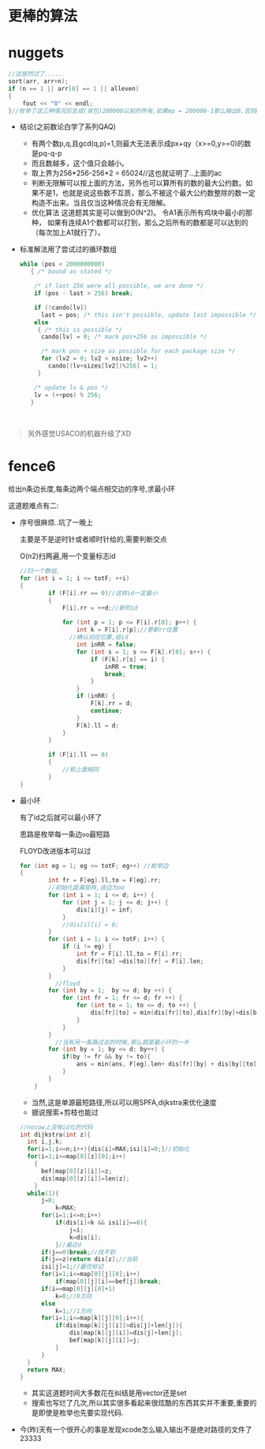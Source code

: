 # 更棒的算法





# nuggets

```c++
//这居然过了......
sort(arr, arr+n);
if (n == 1 || arr[0] == 1 || alleven)
{
    fout << "0" << endl;
}//枚举了这三种情况后生成(背包)200000以前的所有,如果mp = 200000-1那么输出0,否则mp...
```
- 结论(之前数论白学了系列QAQ)

  - 有两个数p,q,且gcd(q,p)=1,则最大无法表示成px+qy（x>=0,y>=0)的数是pq-q-p
  - 而且数越多，这个值只会越小。
  - 取上界为256\*256-256*2 = 65024//这也就证明了..上面的ac
  - 判断无限解可以按上面的方法，另外也可以算所有的数的最大公约数。如果不是1，也就是说这些数不互质，那么不被这个最大公约数整除的数一定构造不出来。当且仅当这种情况会有无限解。
  - 优化算法 这道题其实是可以做到O(N^2)。 令A1表示所有鸡块中最小的那种， 如果有连续A1个数都可以打到，那么之后所有的数都是可以达到的（每次加上A1就行了）。

- 标准解法用了尝试过的循环数组

  ```c++
  while (pos < 2000000000)
     { /* bound as stated */

      /* if last 256 were all possible, we are done */
      if (pos - last > 256) break; 

      if (!cando[lv]) 
        last = pos; /* this isn't possible, update last impossible */
      else 
       { /* this is possible */
        cando[lv] = 0; /* mark pos+256 as impossible */

        /* mark pos + size as possible for each package size */
        for (lv2 = 0; lv2 < nsize; lv2++)
          cando[(lv+sizes[lv2])%256] = 1;
       }

      /* update lv & pos */
      lv = (++pos) % 256; 
     }
  ```

  ​

> 另外感觉USACO的机器升级了XD

# fence6

给出n条边长度,每条边两个端点相交边的序号,求最小环

这道题难点有二:

- 序号很麻烦..坑了一晚上

  主要是不是逆时针或者顺时针给的,需要判断交点

  O(n2)扫两遍,用一个变量标志id

  ```c++
  //扫一个数组,
  for (int i = 1; i <= totF; ++i)
  {
          if (F[i].rr == 0)//这样id一定最小
          {
              F[i].rr = ++d;//新的id
            
              for (int p = 1; p <= F[i].r[0]; p++) {
                  int k = F[i].r[p];//更新rr位置
                //确认对应位置,给id
                  int inRR = false;
                  for (int s = 1; s <= F[k].r[0]; s++) {
                      if (F[k].r[s] == i) {
                          inRR = true;
                          break;
                      }
                  }
                  if (inRR) {
                      F[k].rr = d;
                      continue;
                  }
                  F[k].ll = d;
              }
          }
          
          if (F[i].ll == 0)
          {
              //和上面相同
          }
  }
  ```

- 最小环

  有了id之后就可以最小环了

  思路是枚举每一条边`oo`最短路

  FLOYD改进版本可以过

  ```c++
  for (int eg = 1; eg <= totF; eg++) //枚举边
  {
          int fr = F[eg].ll,to = F[eg].rr;
          //初始化距离矩阵,该边为oo
          for (int i = 1; i <= d; i++) {
              for (int j = 1; j <= d; j++) {
                  dis[i][j] = inf;
              }
              //dis[i][i] = 0;
          }
          for (int i = 1; i <= totF; i++) {
              if (i != eg) {
                  int fr = F[i].ll,to = F[i].rr;
                  dis[fr][to] =dis[to][fr] = F[i].len;
              }
          }
    		//floyd
          for (int by = 1;  by <= d; by ++) {
              for (int fr = 1; fr <= d; fr ++) {
                  for (int to = 1; to <= d; to ++) {
                      dis[fr][to] = min(dis[fr][to],dis[fr][by]+dis[by][to]);
                  }
              }
          }
    		//当有另一条路过去的时候,那么就是最小环的一半
          for (int by = 1; by <= d; by++) {
              if(by != fr && by != to){
                  ans = min(ans, F[eg].len+ dis[fr][by] + dis[by][to]);          
              }
          }
      }

  ```

  - 当然,这是单源最短路径,所以可以用SPFA,dijkstra来优化速度
  - 据说搜索+剪枝也能过

  ```c++
  //nocow上没有id化的代码
  int dijkstra(int z){
  	int i,j,k;
  	for(i=1;i<=n;i++){dis[i]=MAX;isi[i]=0;}//初始化
  	for(i=1;i<=map[0][z][0];i++)
      {
        bef[map[0][z][i]]=z;
        dis[map[0][z][i]]=len[z];
      }
  	while(1){
  		j=0;
        	k=MAX;
  		for(i=1;i<=n;i++)
  			if(dis[i]<k && isi[i]==0){
  				j=i;
  				k=dis[i];
  			}//最近d
  		if(j==0)break;//找不到
  		if(j==z)return dis[z];//当前
  		isi[j]=1;//最优标记
  		for(i=1;i<=map[0][j][0];i++)
  			if(map[0][j][i]==bef[j])break;
  		if(i==map[0][j][0]+1)
            k=0;//0方向
  		else 
            k=1;//1方向
  		for(i=1;i<=map[k][j][0];i++){
  			if(dis[map[k][j][i]]>dis[j]+len[j]){
  				dis[map[k][j][i]]=dis[j]+len[j];
  				bef[map[k][j][i]]=j;
  			}
  		}
  	}
  	return MAX;
  }
  ```

  - 其实这道题时间大多数花在纠结是用vector还是set
  - 搜索也写烂了几次,所以其实很多看起来很炫酷的东西其实并不重要,重要的是即使是枚举也先要实现代码.

- 今(昨)天有一个很开心的事是发现xcode怎么输入输出不是绝对路径的文件了23333